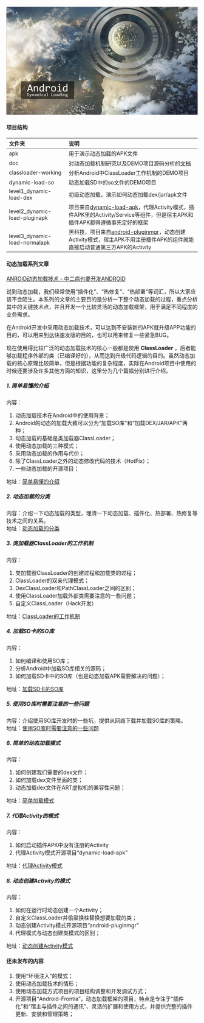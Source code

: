
![android-dynamical-loading](doc/dl.jpg "android-dynamical-loading")

#### 项目结构
| 文件夹        |     说明     |
| :----------- | :-----------|
|apk  | 用于演示动态加载的APK文件 |
|doc  | 对动态加载机制研究以及DEMO项目源码分析的[文档](https://github.com/kaedea/android-dynamical-loading/tree/master/doc) |
|classloader-working | 分析Android中ClassLoader工作机制的DEMO项目|
|dynamic-load-so | 动态加载SD中的so文件的DEMO项目 |
|level1_dynamic-load-dex    | 初级动态加载，演示如何动态加载dex/jar/apk文件 |
| level2_dynamic-load-pluginapk     | 项目来自[dynamic-load-apk](https://github.com/singwhatiwanna/dynamic-load-apk)，代理Activity模式，插件APK里的Activity/Service等组件，但是宿主APK和插件APK都得遵循事先定好的框架  |
|level3_dynamic-load-normalapk|黑科技，项目来自[android-pluginmgr](https://github.com/houkx/android-pluginmgr)，动态创建Activity模式，宿主APK不用注册插件APK的组件就能直接启动普通第三方APK的Activity|

#### 动态加载系列文章
[ANROID动态加载技术 - 中二病也要开发ANDROID](https://zhuanlan.zhihu.com/p/20515113)

说到动态加载，我们经常使用“插件化”、“热修复”、“热部署”等词汇，所以大家应该不会陌生。本系列的文章的主要目的是分析一下整个动态加载的过程，重点分析其中的关键技术点，并且开发一个比较灵活的动态加载框架，用于满足不同程度的业务需求。

在Android开发中采用动态加载技术，可以达到不安装新的APK就升级APP功能的目的，可以用来到达快速发版的目的，也可以用来修复一些紧急BUG。

现在使用得比较广泛的动态加载技术的核心一般都是使用 **ClassLoader** ，后者能够加载程序外部的类（已编译好的），从而达到升级代码逻辑的目的。虽然动态加载的核心原理比较简单，但是根据功能的复杂程度，实际在Android项目中使用的时候还要涉及许多其他方面的知识，这里分为几个篇幅分别进行介绍。

##### 1. 简单易懂的介绍
内容：
 1. 动态加载技术在Android中的使用背景；
 2. Android的动态的加载大致可以分为“加载SO库”和“加载DEX/JAR/APK”两种；
 3. 动态加载的基础是类加载器ClassLoader；
 4. 使用动态加载的三种模式；
 5. 采用动态加载的作用与代价；
 6. 除了ClassLoader之外的动态修改代码的技术（HotFix）；
 7. 一些动态加载的开源项目；

地址：[简单易懂的介绍](http://kaedea.com/2016/02/06/android-dynamical-loading-01-introduction/)
<br>

##### 2. 动态加载的分类
内容：介绍一下动态加载的类型，理清一下动态加载、插件化、热部署、热修复等技术之间的关系。<br>
地址：[动态加载的分类](http://kaedea.com/2016/05/14/android-dynamical-loading-02-type/)
<br>

##### 3. 类加载器ClassLoader的工作机制
内容：
 1. 类加载器ClassLoader的创建过程和加载类的过程；
 2. ClassLoader的双亲代理模式；
 3. DexClassLoader和PathClassLoader之间的区别；
 4. 使用ClassLoader加载外部类需要注意的一些问题；
 5. 自定义ClassLoader（Hack开发）

地址：[ClassLoader的工作机制](http://kaedea.com/2016/02/07/android-dynamical-loading-02-classloader/)
<br>

##### 4. 加载SD卡的SO库
内容：
 1. 如何编译和使用SO库；
 2. 分析Android中加载SO库相关的源码；
 3. 如何加载SD卡中的SO库（也是动态加载APK需要解决的问题）；

地址：[加载SD卡的SO库](http://kaedea.com/2016/06/01/android-dynamical-loading-03-so-in-sdcard/)
<br>

##### 5. 使用SO库时需要注意的一些问题
内容：介绍使用SO库开发时的一些坑，提供从网络下载并加载SO库的策略。<br>
地址：[使用SO库时需要注意的一些问题](http://kaedea.com/2016/06/04/android-dynamical-loading-04-so-problems/)
<br>

##### 6. 简单的动态加载模式
内容：
 1. 如何创建我们需要的dex文件；
 2. 如何加载dex文件里面的类；
 3. 动态加载dex文件在ART虚拟机的兼容性问题；

地址：[简单加载模式](http://kaedea.com/2016/06/05/android-dynamical-loading-05-so-simple-mode/)
<br>

##### 7. 代理Activity的模式
内容：
 1. 如何启动插件APK中没有注册的Activity
 2. 代理Activity模式开源项目“dynamic-load-apk”

地址：[代理Activity模式](http://kaedea.com/2016/06/10/android-dynamical-loading-06-proxy-activity/)
<br>

##### 8. 动态创建Activity的模式
内容：
 1. 如何在运行时动态创建一个Activity；
 2. 自定义ClassLoader并偷梁换柱替换想要加载的类；
 3. 动态创建Activity模式开源项目“android-pluginmgr”
 4. 代理模式与动态创建类模式的区别；

地址：[动态创建Activity模式](http://kaedea.com/2016/06/14/android-dynamical-loading-07-dynamic-activity/)


#### 还未发布的内容
1. 使用“环境注入”的模式；
2. 使用动态加载技术的情形；
3. 使用动态加载方式项目的项目结构调整和开发调试方式；
4. 开源项目“Android-Frontia”，动态加载框架的项目，特点是专注于“插件化”和“宿主与插件之间的通讯”、灵活的扩展和使用方式，并提供完整的插件更新、安装和管理策略；
